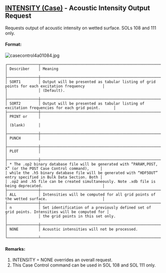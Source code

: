 ## [INTENSITY (Case)](https://help.hexagonmi.com/bundle/MSC_Nastran_2022.4/page/Nastran_Combined_Book/qrg/casecontrol4a/TOC.INTENSITY.Case.xhtml) - Acoustic Intensity Output Request

Requests output of acoustic intensity on wetted surface. SOLs 108 and 111 only.

#### Format:

![casecontrol4a01084.jpg](https://help-be.hexagonmi.com/bundle/MSC_Nastran_2022.4/page/Nastran_Combined_Book/qrg/casecontrol4a/../../../assets/casecontrol4a01084.jpg?_LANG=enus)  

```text
┌──────────────┬─────────────────────────────────────────────────────────────────────────────────────────────────┐
│ Describer    │ Meaning                                                                                         │
├──────────────┼─────────────────────────────────────────────────────────────────────────────────────────────────┤
│ SORT1        │ Output will be presented as tabular listing of grid points for each excitation frequency        │
│              │ (Default).                                                                                      │
├──────────────┼─────────────────────────────────────────────────────────────────────────────────────────────────┤
│ SORT2        │ Output will be presented as tabular listing of excitation frequencies for each grid point.      │
├──────────────┼─────────────────────────────────────────────────────────────────────────────────────────────────┤
│ PRINT or     │                                                                                                 │
│ (blank)      │                                                                                                 │
├──────────────┼─────────────────────────────────────────────────────────────────────────────────────────────────┤
│ PUNCH        │                                                                                                 │
├──────────────┼─────────────────────────────────────────────────────────────────────────────────────────────────┤
│ PLOT         │                                                                                                 │
├──────────────┼─────────────────────────────────────────────────────────────────────────────────────────────────┤
│ * The .op2 binary database file will be generated with “PARAM,POST, X” (or the POST Case Control command),     │
│ while the .h5 binary database file will be generated with “HDF5OUT” entry specified in Bulk Data Section. Both │
│ .op2 and .h5 file can be created simultaneously. Note .xdb file is being deprecated.                           │
├──────────────┼─────────────────────────────────────────────────────────────────────────────────────────────────┤
│ ALL          │ Intensities will be computed for all grid points of the wetted surface.                         │
├──────────────┼─────────────────────────────────────────────────────────────────────────────────────────────────┤
│ n            │ Set identification of a previously defined set of grid points. Intensities will be computed for │
│              │ the grid points in this set only.                                                               │
├──────────────┼─────────────────────────────────────────────────────────────────────────────────────────────────┤
│ NONE         │ Acoustic intensities will not be processed.                                                     │
└──────────────┴─────────────────────────────────────────────────────────────────────────────────────────────────┘
```

#### Remarks:

1. INTENSITY = NONE overrides an overall request.
2. This Case Control command can be used in SOL 108 and SOL 111 only.
